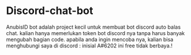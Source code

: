 # Discord-chat-bot

AnubisID bot adalah project kecil untuk membuat bot discord auto balas chat.
kalian hanya memerlukan token bot discord nya tanpa harus banyak mengubah bagian code.
apabila anda ingin mencoba nya, kalian bisa menghubungi saya di discord : inisial A#6202
ini free tidak berbaya.!
